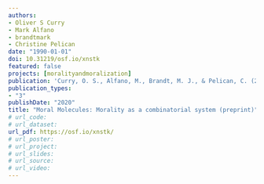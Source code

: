 ```yaml
---
authors:
- Oliver S Curry
- Mark Alfano
- brandtmark
- Christine Pelican
date: "1990-01-01"
doi: 10.31219/osf.io/xnstk
featured: false
projects: [moralityandmoralization]
publication: 'Curry, O. S., Alfano, M., Brandt, M. J., & Pelican, C. (2020, June 9). Moral Molecules: Morality as a combinatorial system. (preprint)'
publication_types:
- "3"
publishDate: "2020"
title: "Moral Molecules: Morality as a combinatorial system (preprint)"
# url_code:
# url_dataset:
url_pdf: https://osf.io/xnstk/
# url_poster:
# url_project:
# url_slides:
# url_source:
# url_video:
---
```

